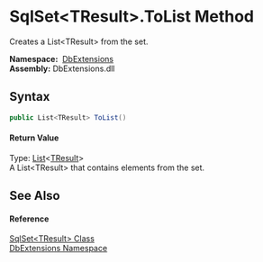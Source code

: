 SqlSet&lt;TResult>.ToList Method
================================
Creates a List&lt;TResult> from the set.

  **Namespace:**  [DbExtensions][1]  
  **Assembly:** DbExtensions.dll

Syntax
------

```csharp
public List<TResult> ToList()
```

#### Return Value
Type: [List][2]&lt;[TResult][3]>  
A List&lt;TResult> that contains elements from the set.

See Also
--------

#### Reference
[SqlSet&lt;TResult> Class][3]  
[DbExtensions Namespace][1]  

[1]: ../README.md
[2]: http://msdn.microsoft.com/en-us/library/6sh2ey19
[3]: README.md